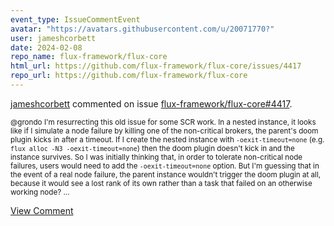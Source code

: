 ```yaml
---
event_type: IssueCommentEvent
avatar: "https://avatars.githubusercontent.com/u/20071770?"
user: jameshcorbett
date: 2024-02-08
repo_name: flux-framework/flux-core
html_url: https://github.com/flux-framework/flux-core/issues/4417
repo_url: https://github.com/flux-framework/flux-core
---
```


<a href='https://github.com/jameshcorbett' target='_blank'>jameshcorbett</a> commented on issue <a href='https://github.com/flux-framework/flux-core/issues/4417' target='_blank'>flux-framework/flux-core#4417</a>.

<small>@grondo I'm resurrecting this old issue for some SCR work. In a nested instance, it looks like if I simulate a node failure by killing one of the non-critical brokers, the parent's doom plugin kicks in after a timeout. If I create the nested instance with `-oexit-timeout=none` (e.g. `flux alloc -N3 -oexit-timeout=none`) then the doom plugin doesn't kick in and the instance survives. So I was initially thinking that, in order to tolerate non-critical node failures, users would need to add the `-oexit-timeout=none` option. But I'm guessing that in the event of a real node failure, the parent instance wouldn't trigger the doom plugin at all, because it would see a lost rank of its own rather than a task that failed on an otherwise working node?...</small>

<a href='https://github.com/flux-framework/flux-core/issues/4417' target='_blank'>View Comment</a>
